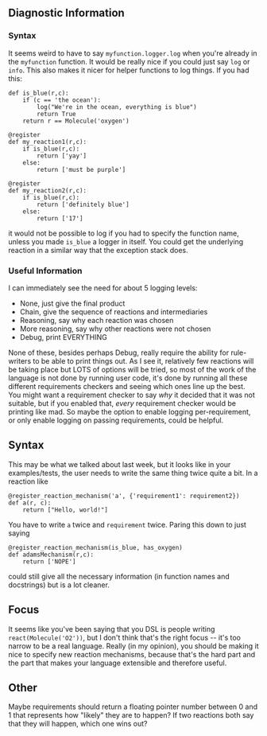 ## Diagnostic Information
### Syntax
It seems weird to have to say `myfunction.logger.log` when you're already in
the `myfunction` function. It would be really nice if you could just say `log`
or `info`. This also makes it nicer for helper functions to log things. If you
had this:
```
def is_blue(r,c):
    if (c == 'the ocean'):
        log("We're in the ocean, everything is blue")
        return True
    return r == Molecule('oxygen')

@register
def my_reaction1(r,c):
    if is_blue(r,c):
        return ['yay']
    else:
        return ['must be purple']

@register
def my_reaction2(r,c):
    if is_blue(r,c):
        return ['definitely blue']
    else:
        return ['17']
```
it would not be possible to log if you had to specify the function name, unless
you made `is_blue` a logger in itself. You could get the underlying reaction in
a similar way that the exception stack does.

### Useful Information
I can immediately see the need for about 5 logging levels:
 * None, just give the final product
 * Chain, give the sequence of reactions and intermediaries
 * Reasoning, say why each reaction was chosen
 * More reasoning, say why other reactions were not chosen
 * Debug, print EVERYTHING

None of these, besides perhaps Debug, really require the ability for
rule-writers to be able to print things out. As I see it, relatively few
reactions will be taking place but LOTS of options will be tried, so most of the
work of the language is not done by running user code, it's done by running all
these different requirements checkers and seeing which ones line up the best.
You might want a requirement checker to say _why_ it decided that it was not
suitable, but if you enabled that, _every_ requirement checker would be printing
like mad. So maybe the option to enable logging per-requirement, or only enable
logging on passing requirements, could be helpful.

## Syntax
This may be what we talked about last week, but it looks like in your
examples/tests, the user needs to write the same thing twice quite a bit. In a
reaction like
```
@register_reaction_mechanism('a', {'requirement1': requirement2})
def a(r, c):
    return ["Hello, world!"]
```
You have to write `a` twice and `requirement` twice. Paring this down to just
saying
```
@register_reaction_mechanism(is_blue, has_oxygen)
def adamsMechanism(r,c):
    return ['NOPE']
```
could still give all the necessary information (in function names and
docstrings) but is a lot cleaner. 

## Focus
It seems like you've been saying that you DSL is people writing
`react(Molecule('O2'))`, but I don't think that's the right focus -- it's too
narrow to be a real language. Really (in my opinion), you should be making it
nice to specify new reaction mechanisms, because that's the hard part and the
part that makes your language extensible and therefore useful.

## Other
Maybe requirements should return a floating pointer number between 0 and 1 that
represents how "likely" they are to happen? If two reactions both say that they
will happen, which one wins out?
